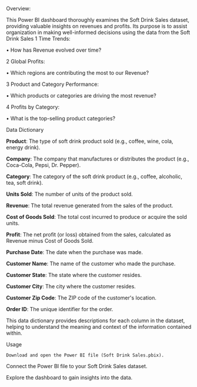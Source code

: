Overview:

This Power BI dashboard thoroughly examines the Soft Drink Sales dataset, providing valuable insights on revenues and profits. Its purpose is to assist organization in making well-informed decisions using the data from the Soft Drink Sales
1 Time Trends:

•	How has Revenue evolved over time?

2 Global Profits:

•	Which regions are contributing the most to our Revenue?

3 Product and Category Performance:

•	Which products or categories are driving the most revenue?

4 Profits by Category:

•	What is the top-selling product categories?


Data Dictionary

**Product**: The type of soft drink product sold (e.g., coffee, wine, cola, energy drink).

 **Company**: The company that manufactures or distributes the product (e.g., Coca-Cola, Pepsi, Dr. Pepper).
 
 **Category**: The category of the soft drink product (e.g., coffee, alcoholic, tea, soft drink).
 
**Units Sold**: The number of units of the product sold.

 **Revenue**: The total revenue generated from the sales of the product.
 
**Cost of Goods Sold**: The total cost incurred to produce or acquire the sold units.

**Profit**: The net profit (or loss) obtained from the sales, calculated as Revenue minus Cost of Goods Sold.

**Purchase Date**: The date when the purchase was made.

**Customer Name**: The name of the customer who made the purchase.

**Customer State**: The state where the customer resides.

**Customer City**: The city where the customer resides.

**Customer Zip Code**: The ZIP code of the customer's location.

**Order ID**: The unique identifier for the order.


This data dictionary provides descriptions for each column in the dataset, helping to understand the meaning and context of the information contained within.

Usage

	Download and open the Power BI file (Soft Drink Sales.pbix).
 
 Connect the Power BI file to your Soft Drink Sales dataset.
 
 Explore the dashboard to gain insights into the data.
